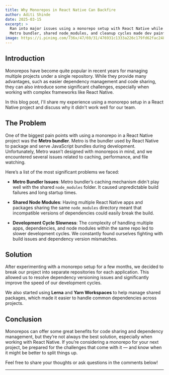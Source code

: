 ```yaml
---
title: Why Monorepos in React Native Can Backfire
author: Aditi Shinde
date: 2025-03-15
excerpt: >
  Ran into major issues using a monorepo setup with React Native while contributing to RealDevSquad.
  Metro bundler, shared node_modules, and cleanup cycles made dev painful — here’s everything I learned.
image: https://i.pinimg.com/736x/47/69/31/476931c1333a226c179fd62fac248c31.jpg
---
```


## Introduction

Monorepos have become quite popular in recent years for managing multiple projects under a single repository. While they provide many advantages, such as easier dependency management and code sharing, they can also introduce some significant challenges, especially when working with complex frameworks like React Native.

In this blog post, I'll share my experience using a monorepo setup in a React Native project and discuss why it didn't work well for our team. 

## The Problem

One of the biggest pain points with using a monorepo in a React Native project was the **Metro bundler**. Metro is the bundler used by React Native to package and serve JavaScript bundles during development. Unfortunately, Metro wasn’t designed with monorepos in mind, and we encountered several issues related to caching, performance, and file watching.

Here’s a list of the most significant problems we faced:

- **Metro Bundler Issues**: 
  Metro bundler’s caching mechanism didn't play well with the shared `node_modules` folder. It caused unpredictable build failures and long startup times.
  
- **Shared Node Modules**:
  Having multiple React Native apps and packages sharing the same `node_modules` directory meant that incompatible versions of dependencies could easily break the build.

- **Development Cycle Slowness**:
  The complexity of handling multiple apps, dependencies, and node modules within the same repo led to slower development cycles. We constantly found ourselves fighting with build issues and dependency version mismatches.

## Solution

After experimenting with a monorepo setup for a few months, we decided to break our project into separate repositories for each application. This allowed us to resolve dependency versioning issues and significantly improve the speed of our development cycles.

We also started using **Lerna** and **Yarn Workspaces** to help manage shared packages, which made it easier to handle common dependencies across projects.

## Conclusion

Monorepos can offer some great benefits for code sharing and dependency management, but they’re not always the best solution, especially when working with React Native. If you’re considering a monorepo for your next project, be prepared for the challenges that come with it — and know when it might be better to split things up.

Feel free to share your thoughts or ask questions in the comments below!

---
